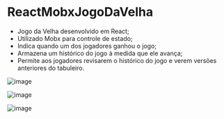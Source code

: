 # ReactMobxJogoDaVelha

- Jogo da Velha desenvolvido em React;
- Utilizado Mobx para controle de estado;
- Indica quando um dos jogadores ganhou o jogo;
- Armazena um histórico do jogo à medida que ele avança;
- Permite aos jogadores revisarem o histórico do jogo e verem versões anteriores do tabuleiro.


![image](https://user-images.githubusercontent.com/48361825/211029365-29d15922-4427-4536-9f98-952a7d7a8cfb.png)

![image](https://user-images.githubusercontent.com/48361825/211029582-38931f04-4d8b-4b89-825a-3750b2d4678f.png)

![image](https://user-images.githubusercontent.com/48361825/211029313-bad84e88-85d0-4a25-b464-ceb293291596.png)
